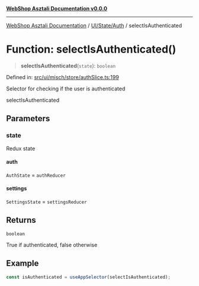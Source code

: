 [**WebShop Asztali Documentation v0.0.0**](../../../../README.md)

***

[WebShop Asztali Documentation](../../../../modules.md) / [UI/State/Auth](../README.md) / selectIsAuthenticated

# Function: selectIsAuthenticated()

> **selectIsAuthenticated**(`state`): `boolean`

Defined in: [src/ui/misch/store/authSlice.ts:199](https://github.com/yourusername/webshop_asztali/blob/6cd6b8ff5f7d5531f80a92ddbde9cd7ab8ecd569/src/ui/misch/store/authSlice.ts#L199)

Selector for checking if the user is authenticated

 selectIsAuthenticated

## Parameters

### state

Redux state

#### auth

`AuthState` = `authReducer`

#### settings

`SettingsState` = `settingsReducer`

## Returns

`boolean`

True if authenticated, false otherwise

## Example

```ts
const isAuthenticated = useAppSelector(selectIsAuthenticated);
```
